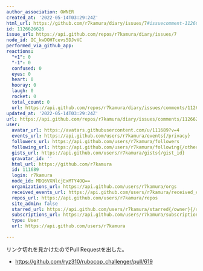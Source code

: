 ```yaml
---
author_association: OWNER
created_at: '2022-05-14T03:29:24Z'
html_url: https://github.com/r7kamura/diary/issues/7#issuecomment-1126626626
id: 1126626626
issue_url: https://api.github.com/repos/r7kamura/diary/issues/7
node_id: IC_kwDOHTcevs5DJvVC
performed_via_github_app: 
reactions:
  "+1": 0
  "-1": 0
  confused: 0
  eyes: 0
  heart: 0
  hooray: 0
  laugh: 0
  rocket: 0
  total_count: 0
  url: https://api.github.com/repos/r7kamura/diary/issues/comments/1126626626/reactions
updated_at: '2022-05-14T03:29:24Z'
url: https://api.github.com/repos/r7kamura/diary/issues/comments/1126626626
user:
  avatar_url: https://avatars.githubusercontent.com/u/111689?v=4
  events_url: https://api.github.com/users/r7kamura/events{/privacy}
  followers_url: https://api.github.com/users/r7kamura/followers
  following_url: https://api.github.com/users/r7kamura/following{/other_user}
  gists_url: https://api.github.com/users/r7kamura/gists{/gist_id}
  gravatar_id: ''
  html_url: https://github.com/r7kamura
  id: 111689
  login: r7kamura
  node_id: MDQ6VXNlcjExMTY4OQ==
  organizations_url: https://api.github.com/users/r7kamura/orgs
  received_events_url: https://api.github.com/users/r7kamura/received_events
  repos_url: https://api.github.com/users/r7kamura/repos
  site_admin: false
  starred_url: https://api.github.com/users/r7kamura/starred{/owner}{/repo}
  subscriptions_url: https://api.github.com/users/r7kamura/subscriptions
  type: User
  url: https://api.github.com/users/r7kamura

---
```

リンク切れを見かけたのでPull Requestを出した。

- https://github.com/ryz310/rubocop_challenger/pull/619